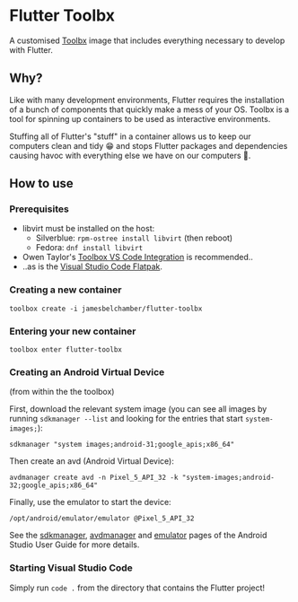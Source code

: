 # Flutter Toolbx
A customised [Toolbx](https://containertoolbx.org/) image that includes everything necessary to develop with Flutter.

## Why?

Like with many development environments, Flutter requires the installation of a bunch of components that quickly make a mess of your OS. Toolbx is a tool for spinning up containers to be used as interactive environments.

Stuffing all of Flutter's "stuff" in a container allows us to keep our computers clean and tidy 😁 and stops Flutter packages and dependencies causing havoc with everything else we have on our computers 👀.

## How to use

### Prerequisites
* libvirt must be installed on the host:
  * Silverblue: `rpm-ostree install libvirt` (then reboot)
  * Fedora: `dnf install libvirt`
* Owen Taylor's [Toolbox VS Code Integration](https://github.com/owtaylor/toolbox-vscode) is recommended..
* ..as is the [Visual Studio Code Flatpak](https://flathub.org/apps/details/com.visualstudio.code).


### Creating a new container

```
toolbox create -i jamesbelchamber/flutter-toolbx
```

### Entering your new container

```
toolbox enter flutter-toolbx
```

### Creating an Android Virtual Device
(from within the the toolbox)

First, download the relevant system image (you can see all images by running `sdkmanager --list` and looking for the entries that start `system-images;`):

```
sdkmanager "system images;android-31;google_apis;x86_64"
```

Then create an avd (Android Virtual Device):

```
avdmanager create avd -n Pixel_5_API_32 -k "system-images;android-32;google_apis;x86_64"
```

Finally, use the emulator to start the device:

```
/opt/android/emulator/emulator @Pixel_5_API_32
```

See the [sdkmanager](https://developer.android.com/studio/command-line/sdkmanager), [avdmanager](https://developer.android.com/studio/command-line/avdmanager) and [emulator](https://developer.android.com/studio/run/emulator-commandline) pages of the Android Studio User Guide for more details.

### Starting Visual Studio Code

Simply run `code .` from the directory that contains the Flutter project!